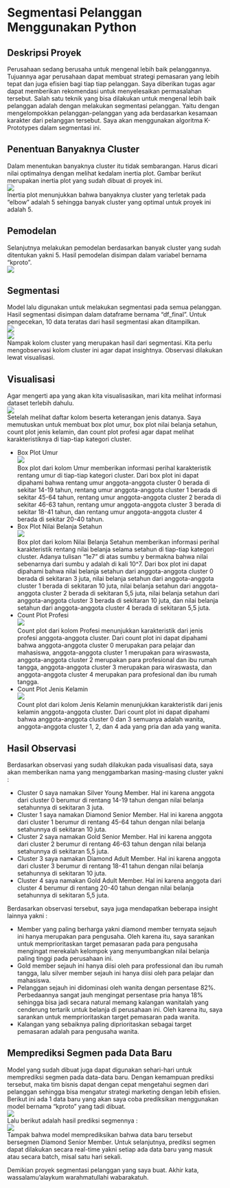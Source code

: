 # Segmentasi Pelanggan Menggunakan Python
## Deskripsi Proyek
Perusahaan sedang berusaha untuk mengenal lebih baik pelanggannya. Tujuannya agar perusahaan dapat membuat strategi pemasaran yang lebih tepat dan juga efisien bagi tiap tiap pelanggan. Saya diberikan tugas agar dapat memberikan rekomendasi untuk menyelesaikan permasalahan tersebut.
Salah satu teknik yang bisa dilakukan untuk mengenal lebih baik pelanggan adalah dengan melakukan segmentasi pelanggan. Yaitu dengan mengelompokkan pelanggan-pelanggan yang ada berdasarkan kesamaan karakter dari pelanggan tersebut. Saya akan menggunakan algoritma K-Prototypes dalam segmentasi ini.

## Penentuan Banyaknya Cluster
Dalam menentukan banyaknya cluster itu tidak sembarangan. Harus dicari nilai optimalnya dengan melihat kedalam inertia plot. Gambar berikut merupakan inertia plot yang sudah dibuat di proyek ini.  
<img src="Customer Segmentation with Python/1.png?raw=true"/>  
Inertia plot menunjukkan bahwa banyaknya cluster yang terletak pada “elbow” adalah 5 sehingga banyak cluster yang optimal untuk proyek ini adalah 5.

## Pemodelan
Selanjutnya melakukan pemodelan berdasarkan banyak cluster yang sudah ditentukan yakni 5. Hasil pemodelan disimpan dalam variabel bernama “kproto”.  
<img src="Customer Segmentation with Python/2.png?raw=true"/>

## Segmentasi
Model lalu digunakan untuk melakukan segmentasi pada semua pelanggan. Hasil segmentasi disimpan dalam dataframe bernama “df_final”. Untuk pengecekan, 10 data teratas dari hasil segmentasi akan ditampilkan.  
<img src="Customer Segmentation with Python/3.png?raw=true"/>  
<img src="Customer Segmentation with Python/4.png?raw=true"/>  
Nampak kolom cluster yang merupakan hasil dari segmentasi. Kita perlu mengobservasi kolom cluster ini agar dapat insightnya. Observasi dilakukan lewat visualisasi.

## Visualisasi
Agar mengerti apa yang akan kita visualisasikan, mari kita melihat informasi dataset terlebih dahulu.  
<img src="Customer Segmentation with Python/5.png?raw=true"/>  
Setelah melihat daftar kolom beserta keterangan jenis datanya. Saya memutuskan untuk membuat box plot umur, box plot nilai belanja setahun, count plot jenis kelamin, dan count plot profesi agar dapat melihat karakteristiknya di tiap-tiap kategori cluster.
* Box Plot Umur  
  <img src="Customer Segmentation with Python/6.png?raw=true"/>  
  Box plot dari kolom Umur memberikan informasi perihal karakteristik rentang umur di tiap-tiap kategori cluster. Dari box plot ini dapat dipahami bahwa rentang umur anggota-anggota cluster 0 berada di sekitar 14-19 tahun, rentang umur anggota-anggota cluster 1 berada di sekitar 45-64 tahun, rentang umur anggota-anggota cluster 2 berada di sekitar 46-63 tahun, rentang umur anggota-anggota cluster 3 berada di sekitar 18-41 tahun, dan rentang umur anggota-anggota cluster 4 berada di sekitar 20-40 tahun.  
* Box Plot Nilai Belanja Setahun  
  <img src="Customer Segmentation with Python/7.png?raw=true"/>  
  Box plot dari kolom Nilai Belanja Setahun memberikan informasi perihal karakteristik rentang nilai belanja selama setahun di tiap-tiap kategori cluster. Adanya tulisan “1e7” di atas sumbu y bermakna bahwa nilai sebenarnya dari sumbu y adalah di kali 10^7. Dari box plot ini dapat dipahami bahwa nilai belanja setahun dari anggota-anggota cluster 0 berada di sekitaran 3 juta, nilai belanja setahun dari anggota-anggota cluster 1 berada di sekitaran 10 juta, nilai belanja setahun dari anggota-anggota cluster 2 berada di sekitaran 5,5 juta, nilai belanja setahun dari anggota-anggota cluster 3 berada di sekitaran 10 juta, dan nilai belanja setahun dari anggota-anggota cluster 4 berada di sekitaran 5,5 juta.  
* Count Plot Profesi  
  <img src="Customer Segmentation with Python/8.png?raw=true"/>  
  Count plot dari kolom Profesi menunjukkan karakteristik dari jenis profesi anggota-anggota cluster. Dari count plot ini dapat dipahami bahwa anggota-anggota cluster 0 merupakan para pelajar dan mahasiswa, anggota-anggota cluster 1 merupakan para wiraswasta, anggota-anggota cluster 2 merupakan para profesional dan ibu rumah tangga, anggota-anggota cluster 3 merupakan para wiraswasta, dan anggota-anggota cluster 4 merupakan para profesional dan ibu rumah tangga.  
* Count Plot Jenis Kelamin  
  <img src="Customer Segmentation with Python/9.png?raw=true"/>  
  Count plot dari kolom Jenis Kelamin menunjukkan karakteristik dari jenis kelamin anggota-anggota cluster. Dari count plot ini dapat dipahami bahwa anggota-anggota cluster 0 dan 3 semuanya adalah wanita, anggota-anggota cluster 1, 2, dan 4 ada yang pria dan ada yang wanita.
  
## Hasil Observasi
Berdasarkan observasi yang sudah dilakukan pada visualisasi data, saya akan memberikan nama yang menggambarkan masing-masing cluster yakni :
* Cluster 0 saya namakan Silver Young Member. Hal ini karena anggota dari cluster 0 berumur di rentang 14-19 tahun dengan nilai belanja setahunnya di sekitaran 3 juta.
* Cluster 1 saya namakan Diamond Senior Member. Hal ini karena anggota dari cluster 1 berumur di rentang 45-64 tahun dengan nilai belanja setahunnya di sekitaran 10 juta.
* Cluster 2 saya namakan Gold Senior Member. Hal ini karena anggota dari cluster 2 berumur di rentang 46-63 tahun dengan nilai belanja setahunnya di sekitaran 5,5 juta.
* Cluster 3 saya namakan Diamond Adult Member. Hal ini karena anggota dari cluster 3 berumur di rentang 18-41 tahun dengan nilai belanja setahunnya di sekitaran 10 juta.
* Cluster 4 saya namakan Gold Adult Member. Hal ini karena anggota dari cluster 4 berumur di rentang 20-40 tahun dengan nilai belanja setahunnya di sekitaran 5,5 juta.

Berdasarkan observasi tersebut, saya juga mendapatkan beberapa insight lainnya yakni :
* Member yang paling berharga yakni diamond member ternyata sejauh ini hanya merupakan para pengusaha. Oleh karena itu, saya sarankan untuk memprioritaskan target pemasaran pada para pengusaha mengingat merekalah kelompok yang menyumbangkan nilai belanja paling tinggi pada perusahaan ini.
* Gold member sejauh ini hanya diisi oleh para professional dan ibu rumah tangga, lalu silver member sejauh ini hanya diisi oleh para pelajar dan mahasiswa.
* Pelanggan sejauh ini didominasi oleh wanita dengan persentase 82%. Perbedaannya sangat jauh mengingat persentase pria hanya 18% sehingga bisa jadi secara natural memang kalangan wanitalah yang cenderung tertarik untuk belanja di perusahaan ini. Oleh karena itu, saya sarankan untuk memprioritaskan target pemasaran pada wanita.
* Kalangan yang sebaiknya paling diprioritaskan sebagai target pemasaran adalah para pengusaha wanita.
  
## Memprediksi Segmen pada Data Baru
Model yang sudah dibuat juga dapat digunakan sehari-hari untuk memprediksi segmen pada data-data baru. Dengan kemampuan prediksi tersebut, maka tim bisnis dapat dengan cepat mengetahui segmen dari pelanggan sehingga bisa mengatur strategi marketing dengan lebih efisien.
Berikut ini ada 1 data baru yang akan saya coba prediksikan menggunakan model bernama “kproto” yang tadi dibuat.  
<img src="Customer Segmentation with Python/10.png?raw=true"/>  
Lalu berikut adalah hasil prediksi segmennya :  
<img src="Customer Segmentation with Python/11.png?raw=true"/>  
Tampak bahwa model memprediksikan bahwa data baru tersebut bersegmen Diamond Senior Member. Untuk selanjutnya, prediksi segmen dapat dilakukan secara real-time yakni setiap ada data baru yang masuk atau secara batch, misal satu hari sekali.  
  
Demikian proyek segmentasi pelanggan yang saya buat. Akhir kata, wassalamu’alaykum warahmatullahi wabarakatuh.
